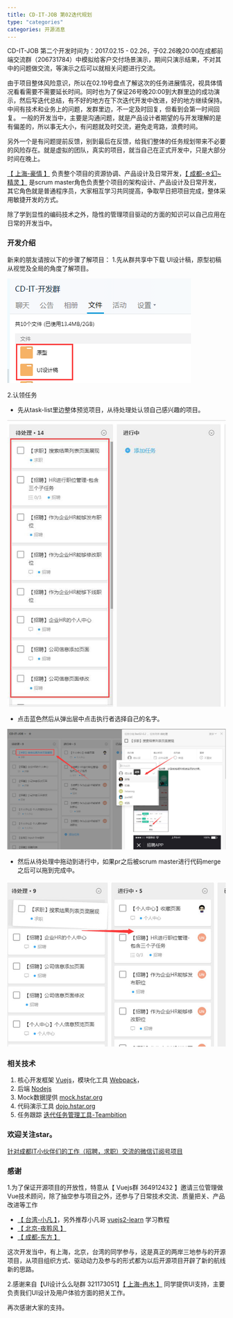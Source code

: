 ```yaml
---
title: CD-IT-JOB 第02迭代规划
type: "categories"
categories: 开源消息
---
```

CD-IT-JOB 第二个开发时间为：2017.02.15 - 02.26，于02.26晚20:00在成都前端交流群（206731784）中模拟给客户交付场景演示，期间只演示结果，不对其中的问题做交流，等演示之后可以就相关问题进行交流。

由于项目整体风险意识，所以在02.19号盘点了解这次的任务进展情况，视具体情况看看需要不需要延长时间。同时也为了保证26号晚20:00到大群里边的成功演示，然后写迭代总结，有不好的地方在下次迭代开发中改进，好的地方继续保持。中间有技术和业务上的问题，发群里边，不一定及时回复，但看到会第一时间回复。
一般的开发当中，主要是沟通问题，就是产品设计者期望的与开发理解的是有偏差的，所以事无大小，有问题就及时交流，避免走弯路，浪费时间。

另外一个是有问题提前反馈，别到最后在反馈，给我们整体的任务规划带来不必要的风险存在。就是虚拟的团队，真实的项目，就当自己在正式开发中，只是大部分时间在晚上。

[【 上海-豪情 】](http://jikey.cnblogs.com) 负责整个项目的资源协调、产品设计及日常开发，[【 成都-☆幻~精灵 】](http://humin.cnblogs.com/) 是scrum master角色负责整个项目的架构设计、产品设计及日常开发，其它角色就是普通程序员，大家相互学习共同提高，争取早日把项目完成，整体采用敏捷开发的方式。

除了学到显性的编码技术之外，隐性的管理项目驱动的方面的知识可以自己应用在日常的开发当中。

### 开发介绍

新来的朋友请按以下的步骤了解项目：
1.先从群共享中下载 UI设计稿，原型初稿从视觉及全局的角度了解项目。

![UI设计稿](/images/20170215/ui.png)

2.认领任务

- 先从task-list里边整体预览项目，从待处理处认领自己感兴趣的项目。

![UI设计稿](/images/20170215/task-list.jpg)

- 点击蓝色然后从弹出层中点击执行者选择自己的名字。

![认领](/images/20170215/task-claim.jpg)

- 然后从待处理中拖动到进行中，如果pr之后被scrum master进行代码merge之后可以拖到完成中。

![完成](/images/20170215/task-doing.jpg)

### 相关技术

1. 核心开发框架 [Vuejs](https://cn.vuejs.org/)，模块化工具 [Webpack](https://webpack.github.io/docs/)，
2. 后端 [Nodejs](https://nodejs.org/zh-cn/)
3. Mock数据提供 [mock.hstar.org](http://mock.hstar.org/login)
4. 代码演示工具 [dojo.hstar.org](http://dojo.hstar.org/)
5. 任务跟踪 [迭代任务管理工具-Teambition](https://www.teambition.com)

### 欢迎关注star。
[针对成都IT小伙伴们的工作（招聘，求职）交流的微信订阅号项目](https://github.com/chengdujs/cd-it-job)

### 感谢
1.为了保证开源项目的开放性，特意从【 Vuejs群 364912432 】邀请三位管理做Vue技术顾问，除了抽空参与项目之外，还参与了日常技术交流、质量把关、产品改进等工作
- [【 台湾-小凡 】](https://github.com/bhnddowinf)，另外推荐小凡哥 [vuejs2-learn](https://github.com/bhnddowinf/vuejs2-learn) 学习教程
- [【 北京-夜聆风 】](https://github.com/yelingfeng521)
- [【 成都-东方 】](https://github.com/goodbugs)

这次开发当中，有上海，北京，台湾的同学参与，这是真正的两岸三地参与的开源项目，从项目组织方式、驱动动力及参与的形式都为以后开源项目开辟了新的航线新的思路。

2.感谢来自【UI设计么么哒群 321173051】[【 上海-冉木 】]() 同学提供UI支持，主要负责我们UI设计及用户体验方面的把关工作。

再次感谢大家的支持。

